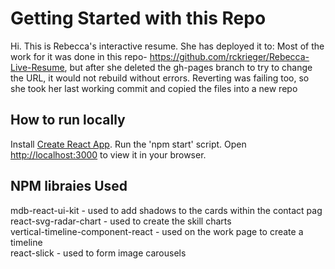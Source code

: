 # Getting Started with this Repo
Hi. This is Rebecca's interactive resume. She has deployed it to:
Most of the work for it was done in this repo- https://github.com/rckrieger/Rebecca-Live-Resume, but after she deleted the gh-pages branch to try to change the URL, it would not rebuild without errors. Reverting was failing too, so she took her last working commit and copied the files into a new repo

## How to run locally

Install [Create React App](https://github.com/facebook/create-react-app).
Run the 'npm start' script.
Open [http://localhost:3000](http://localhost:3000) to view it in your browser.

## NPM libraies Used
mdb-react-ui-kit - used to add shadows to the cards within the contact pag <br/>
react-svg-radar-chart - used to create the skill charts <br/>
vertical-timeline-component-react - used on the work page to create a timeline <br/>
react-slick - used to form image carousels

